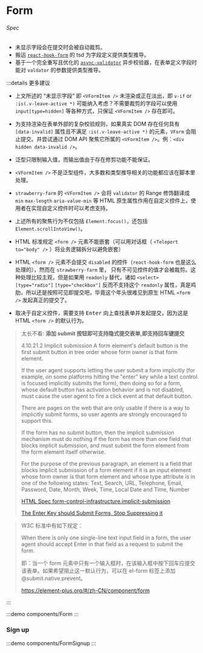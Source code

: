 # Form

###### Spec

- 未显示字段会在提交时会被自动裁剪。
- 搬运 [`react-hook-form`](https://www.npmjs.com/package/react-hook-form) 的 tsd 为字段定义提供类型推导。
- 基于一个完全重写且优化的 [`async-validator`](https://github.com/yiminghe/async-validator) 异步校验器，在表单定义字段时能对 `valdator` 的参数提供类型推导。

:::details 更多建议

- 上文所述的 “未显示字段” 即 `<VFormItem />` 未渲染或正在淡出，即 `v-if` or `:is(.v-leave-active *)` 可能纳入考虑？不需要裁剪的字段可以使用 `input[type=hidden]` 等各种方式，只保证 `<VFormItem />` 存在即可。
- 为支持渲染在表单外部的复杂校验规则，如果真实 DOM 存在任何具有 `[data-invalid]` 属性且不满足 `:is(.v-leave-active *)` 的元素，`VForm` 会阻止提交。并尝试通过 DOM API 聚焦它所属的 `<VFormItem />`。例：`<div hidden data-invalid />`。
- 泛型只限制输入值，而输出值由于存在修剪功能不能保证。
- `<VFormItem />` 不是泛型组件，大多数和类型推导相关的功能都应该在脚本里处理。
- `strawberry-farm` 的 `<VFormItem />` 会将 `validator` 的 Range 修饰翻译成 `min` `max-length` `aria-value-min` 等 HTML 原生属性作用在自定义控件上，使用者在实现自定义控件时可以考虑支持。
- 上述所有的聚焦行为不仅包括 `Element.focus()`，还包括 `Element.scrollIntoView()`。
- HTML 标准规定 `<form />` 元素不能嵌套（可以用对话框（ `<Teleport to="body" />` ）将业务逻辑拆分以避免嵌套）
- HTML `<form />` 元素不会提交 `disabled` 的控件（`react-hook-form` 也是这么处理的），然而在 `strawberry-farm` 里， 只有不可见控件的值才会被裁剪。这种处理比较主观，但是如果用 `readonly` 替代，诸如 `<select>` `[type="radio"]` `[type="checkbox"]` 反而不支持这个 `readonly` 属性，真是鸡肋，所以还是按照可见即提交吧，毕竟这个年头很难见到原生 HTML `<form />` 发起真正的提交了。

- 取决于自定义控件，需要支持 <kbd>Enter</kbd> 向上查找表单并发起提交，因为这是 HTML `<form />` 的默认行为。

> 太长不看: **添加 submit 按钮即可支持隐式提交表单,即支持回车键提交**
>
> 4.10.21.2 Implicit submission
> A form element's default button is the first submit button in tree order whose form owner is that form element.
>
> If the user agent supports letting the user submit a form implicitly (for example, on some platforms hitting the "enter" key while a text control is focused implicitly submits the form), then doing so for a form, whose default button has activation behavior and is not disabled, must cause the user agent to fire a click event at that default button.
>
> There are pages on the web that are only usable if there is a way to implicitly submit forms, so user agents are strongly encouraged to support this.
>
> If the form has no submit button, then the implicit submission mechanism must do nothing if the form has more than one field that blocks implicit submission, and must submit the form element from the form element itself otherwise.
>
> For the purpose of the previous paragraph, an element is a field that blocks implicit submission of a form element if it is an input element whose form owner is that form element and whose type attribute is in one of the following states: Text, Search, URL, Telephone, Email, Password, Date, Month, Week, Time, Local Date and Time, Number
>
> [HTML Spec form-control-infrastructure.implicit-submission](https://html.spec.whatwg.org/multipage/form-control-infrastructure.html#implicit-submission)
>
> [The Enter Key should Submit Forms, Stop Suppressing it](https://www.tjvantoll.com/2013/01/01/enter-should-submit-forms-stop-messing-with-that/)

> W3C 标准中有如下规定：
>
> When there is only one single-line text input field in a form, the user agent should accept Enter in that field as a request to submit the form.
>
> 即：当一个 form 元素中只有一个输入框时，在该输入框中按下回车应提交该表单。如果希望阻止这一默认行为，可以在 el-form 标签上添加 @submit.native.prevent。
>
> https://element-plus.org/#/zh-CN/component/form

:::

:::demo components/Form
:::

### Sign up

:::demo components/FormSignup
:::
